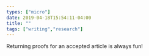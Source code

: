 ```yaml
---
types: ["micro"]
date: 2019-04-18T15:54:11-04:00
title: ""
tags: ["writing","research"]
---
```

Returning proofs for an accepted article is always fun!
